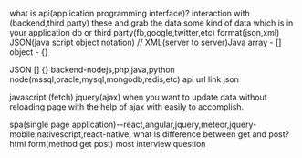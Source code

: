 what is api(application programming interface)?
interaction with (backend,third party) these and grab the data 
some kind of data which is in your application db or third party(fb,google,twitter,etc)
format(json,xml)
JSON(java script object notation)
// XML(server to server)Java
<xml>
    <app-data key="" value="">
</xml>
array - []
object - {}

JSON
[]
{}
backend-nodejs,php,java,python
node(mssql,oracle,mysql,mongodb,redis,etc)
api
url link json

javascript (fetch)
jquery(ajax)
when you want to update data without reloading page with the help of ajax with easily to accomplish.
<a href="./doc"></a>

spa(single page application)--react,angular,jquery,meteor,jquery-mobile,nativescript,react-native,
what is difference between get and post?
html form(method get post) most interview question